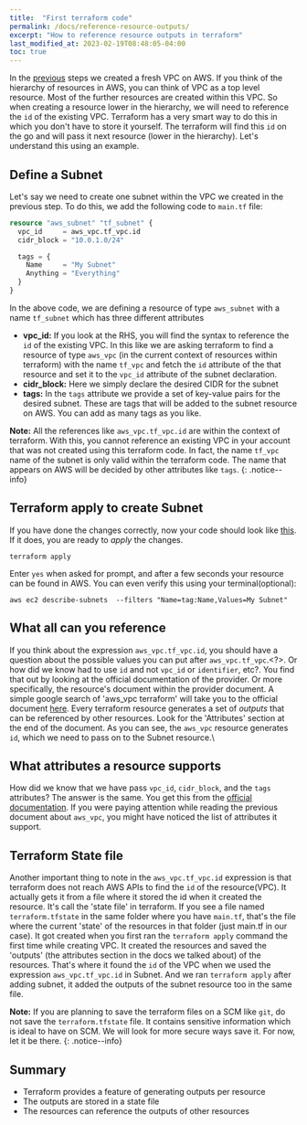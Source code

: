 ```yaml
---
title:  "First terraform code"
permalink: /docs/reference-resource-outputs/
excerpt: "How to reference resource outputs in terraform"
last_modified_at: 2023-02-19T08:48:05-04:00
toc: true
---
```


In the [previous](/docs/first-terraform-code) steps we created a fresh VPC on AWS. If you think of the hierarchy of resources in AWS, you can think of VPC as a top level resource. Most of the further resources are created within this VPC. So when creating a resource lower in the hierarchy, we will need to reference the `id` of the existing VPC. Terraform has a very smart way to do this in which you don't have to store it yourself. The terraform will find this `id` on the go and will pass it next resource (lower in the hierarchy). Let's understand this using an example.

## Define a Subnet
Let's say we need to create one subnet within the VPC we created in the previous step. To do this, we add the following code to `main.tf` file:
```terraform
resource "aws_subnet" "tf_subnet" {
  vpc_id     = aws_vpc.tf_vpc.id
  cidr_block = "10.0.1.0/24"

  tags = {
    Name     = "My Subnet"
    Anything = "Everything"
  }
}
```
In the above code, we are defining a resource of type `aws_subnet` with a name `tf_subnet` which has three different attributes
- **vpc_id:** If you look at the RHS, you will find the syntax to reference the `id` of the existing VPC. In this like we are asking terraform to find a resource of type `aws_vpc` (in the current context of resources within terraform) with the name `tf_vpc` and fetch the `id` attribute of the that resource and set it to the `vpc_id` attribute of the subnet declaration.
- **cidr_block:** Here we simply declare the desired CIDR for the subnet
- **tags:** In the `tags` attribute we provide a set of key-value pairs for the desired subnet. These are tags that will be added to the subnet resource on AWS. You can add as many tags as you like.

**Note:** All the references like `aws_vpc.tf_vpc.id` are within the context of terraform. With this, you cannot reference an existing VPC in your account that was not created using this terraform code. In fact, the name `tf_vpc` name of the subnet is only valid within the terraform code. The name that appears on AWS will be decided by other attributes like `tags`.
{: .notice--info}

## Terraform apply to create Subnet
If you have done the changes correctly, now your code should look like [this](https://github.com/sandeep-krp/terraform-examples/blob/f66f0b0dce5c2670e6b48650866214038bcb51c9/basic/main.tf).
If it does, you are ready to *apply* the changes.
```shell
terraform apply
```
Enter `yes` when asked for prompt, and after a few seconds your resource can be found in AWS. You can even verify this using your terminal(optional):
```shell
aws ec2 describe-subnets  --filters "Name=tag:Name,Values=My Subnet"
```

## What all can you reference
If you think about the expression `aws_vpc.tf_vpc.id`, you should have a question about the possible values you can put after `aws_vpc.tf_vpc`.<?>. Or how did we know had to use `id` and not `vpc_id` or `identifier`, etc?. You find that out by looking at the official documentation of the provider. Or more specifically, the resource's document within the provider document. A simple google search of 
'aws_vpc terraform' will take you to the official document [here](https://registry.terraform.io/providers/hashicorp/aws/latest/docs/resources/vpc#attributes-reference). Every terraform resource generates a set of *outputs* that can be referenced by other resources. Look for the 'Attributes' section at the end of the document. As you can see, the `aws_vpc` resource generates `id`, which we need to pass on to the Subnet resource.\

## What attributes a resource supports
How did we know that we have pass `vpc_id`, `cidr_block`, and the `tags` attributes? The answer is the same. You get this from the [official documentation](https://registry.terraform.io/providers/hashicorp/aws/latest/docs/resources/subnet). If you were paying attention while reading the previous document about `aws_vpc`, you might have noticed the list of attributes it support.

## Terraform State file
Another important thing to note in the `aws_vpc.tf_vpc.id` expression is that terraform does not reach AWS APIs to find the `id` of the resource(VPC). It actually gets it from a file where it stored the id when it created the resource. It's call the 'state file' in terraform. If you see a file named `terraform.tfstate` in the same folder where you have `main.tf`, that's the file where the current 'state' of the resources in that folder (just main.tf in our case). It got created when you first ran the `terraform apply` command the first time while creating VPC. It created the resources and saved the 'outputs' (the attributes section in the docs we talked about) of the resources. That's where it found the `id` of the VPC when we used the expression `aws_vpc.tf_vpc.id` in Subnet. And we ran `terraform apply` after adding subnet, it added the outputs of the subnet resource too in the same file.

**Note:** If you are planning to save the terraform files on a SCM like `git`, do not save the `terraform.tfstate` file. It contains sensitive information which is ideal to have on SCM. We will look for more secure ways save it. For now, let it be there.
{: .notice--info}


## Summary
- Terraform provides a feature of generating outputs per resource
- The outputs are stored in a state file
- The resources can reference the outputs of other resources
